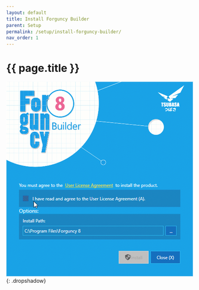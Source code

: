 ```yaml
---
layout: default
title: Install Forguncy Builder
parent: Setup
permalink: /setup/install-forguncy-builder/
nav_order: 1
---
```


# {{ page.title }}


![builder-install](/assets/images/product-images/builder-install.gif)
{: .dropshadow}

